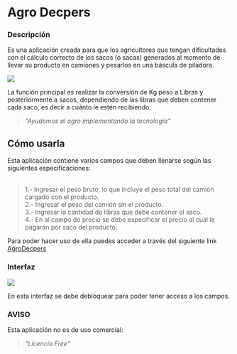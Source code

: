 <h1>Agro Decpers</h1>
<h3>Descripción</h3>
Es una aplicación creada para que los agricultores que tengan dificultades con el cálculo correcto de los sacos (o sacas) generados al momento de llevar su producto en camiones y pesarlos en una báscula de piladora.

![](https://github.com/decpers/AgroDecpers/blob/gh-pages/images/saca_de_gramineas.jpg)

La función principal es realizar la conversión de Kg peso a Libras y posteriormente a sacos, dependiendo de las libras que deben contener cada saco, es decir a cuánto le estén recibiendo.

>*"Ayudemos al agro implementando la tecnología"*

<h2>Cómo usarla</h2>

Esta aplicación contiene varios campos que deben llenarse según las siguientes especificaciones:
<br><br>
>1.- Ingresar el peso bruto, lo que incluye el peso total del camión cargado con el producto.<br>
>2.- Ingresar el peso del camión sin el producto.<br>
>3.- Ingresar la cantidad de libras que debe contener el saco.<br>
>4.- En al campo de precio se debe especificar el precio al cuál le pagarán por saco del producto.<br>

Para poder hacer uso de ella puedes acceder a través del siguiente link <a href="https://decpers.github.io/AgroDecpers/APP.html">AgroDecpers</a>

<h3>Interfaz</h3>

![](https://github.com/decpers/AgroDecpers/blob/gh-pages/images/formulario_app.png)

En esta interfaz se debe debloquear para poder tener acceso a los campos.



<h3>AVISO</h3>
Esta aplicación no es de uso comercial:

>*"Licencia Free"*
